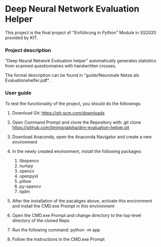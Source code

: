 # Deep Neural Network Evaluation Helper
This project is the final project of "Einführung in Python" Module in SS2020 provided by KIT.

### Project description
"Deep Neural Network Evaluation helper" automatically generates statistics from scanned questionnaires with handwritten crosses.

The formal description can be found in "guide/Neuronale Netze als Evaluationshelfer.pdf".


### User guide
To test the functionality of the project, you should do the followings:
1. Download Git: https://git-scm.com/downloads
2. Open Command Prompt and clone the Repository with: git clone https://github.com/limingyialpha/dnn-evaluation-helper.git
3. Download Anaconda, open the Anaconda Navigator and create a new environment
4. In the newly created environment, install the following packages:

    1. libopencv
    2. numpy
    3. opencv
    4. openpyxl
    5. pillow
    6. py-opencv
    7. tqdm
    
5. After the installation of the pacakges above, activate this encironment and install the CMD.exe Prompt in this environment
6. Open the CMD.exe Prompt and change directory to the top-level directory of the cloned Repo
7. Run the following command: python -m app
8. Follow the instructions in the  CMD.exe Prompt
